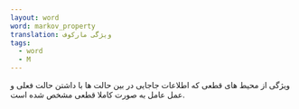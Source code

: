```yaml
---
layout: word
word: markov_property
translation: ویژگی مارکوف
tags:
  - word
  - M
---
```

ویژگی از محیط های قطعی که اطلاعات جاجایی در بین حالت ها با داشتن حالت فعلی و عمل عامل به صورت کاملا قطعی مشخص شده است.